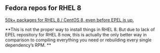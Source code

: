 ## Fedora repos for RHEL 8

[50k+ packages for RHEL 8 / CentOS 8, even before EPEL is up.](https://www.getpagespeed.com/work/50k-packages-for-rhel-8-centos-8-even-before-epel-is-up)

**This is not the proper way to install things in RHEL 8. But due to lack of EPEL repository for RHEL 8 now, this is actually the only better way in comparison to compiling everything you need or rebuilding every single dependency’s RPM. **